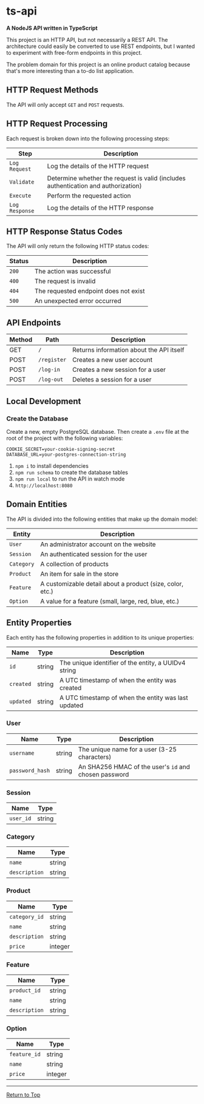 # ts-api

**A NodeJS API written in TypeScript**

This project is an HTTP API, but not necessarily a REST API. The architecture could easily be converted to use REST endpoints, but I wanted to experiment with free-form endpoints in this project.

The problem domain for this project is an online product catalog because that's more interesting than a to-do list application.

## HTTP Request Methods

The API will only accept `GET` and `POST` requests.

## HTTP Request Processing

Each request is broken down into the following processing steps:

| Step           | Description                                                                        |
| -------------- | ---------------------------------------------------------------------------------- |
| `Log Request`  | Log the details of the HTTP request                                                |
| `Validate`     | Determine whether the request is valid (includes authentication and authorization) |
| `Execute`      | Perform the requested action                                                       |
| `Log Response` | Log the details of the HTTP response                                               |

## HTTP Response Status Codes

The API will only return the following HTTP status codes:

| Status | Description                           |
| ------ | ------------------------------------- |
| `200`  | The action was successful             |
| `400`  | The request is invalid                |
| `404`  | The requested endpoint does not exist |
| `500`  | An unexpected error occurred          |

## API Endpoints

| Method | Path        | Description                              |
| ------ | ----------- | ---------------------------------------- |
| GET    | `/`         | Returns information about the API itself |
| POST   | `/register` | Creates a new user account               |
| POST   | `/log-in`   | Creates a new session for a user         |
| POST   | `/log-out`  | Deletes a session for a user             |

## Local Development

### Create the Database

Create a new, empty PostgreSQL database. Then create a `.env` file at the root of the project with the following variables:

```
COOKIE_SECRET=your-cookie-signing-secret
DATABASE_URL=your-postgres-connection-string
```

1. `npm i` to install dependencies
2. `npm run schema` to create the database tables
3. `npm run local` to run the API in watch mode
4. `http://localhost:8080`

## Domain Entities

The API is divided into the following entities that make up the domain model:

| Entity     | Description                                               |
| ---------- | --------------------------------------------------------- |
| `User`     | An administrator account on the website                   |
| `Session`  | An authenticated session for the user                     |
| `Category` | A collection of products                                  |
| `Product`  | An item for sale in the store                             |
| `Feature`  | A customizable detail about a product (size, color, etc.) |
| `Option`   | A value for a feature (small, large, red, blue, etc.)     |

## Entity Properties

Each entity has the following properties in addition to its unique properties:

| Name      | Type   | Description                                          |
| --------- | ------ | ---------------------------------------------------- |
| `id`      | string | The unique identifier of the entity, a UUIDv4 string |
| `created` | string | A UTC timestamp of when the entity was created       |
| `updated` | string | A UTC timestamp of when the entity was last updated  |

### User

| Name            | Type   | Description                                           |
| --------------- | ------ | ----------------------------------------------------- |
| `username`      | string | The unique name for a user (3-25 characters)          |
| `password_hash` | string | An SHA256 HMAC of the user's `id` and chosen password |

### Session

| Name      | Type   |
| --------- | ------ |
| `user_id` | string |

### Category

| Name          | Type   |
| ------------- | ------ |
| `name`        | string |
| `description` | string |

### Product

| Name          | Type    |
| ------------- | ------- |
| `category_id` | string  |
| `name`        | string  |
| `description` | string  |
| `price`       | integer |

### Feature

| Name          | Type   |
| ------------- | ------ |
| `product_id`  | string |
| `name`        | string |
| `description` | string |

### Option

| Name         | Type    |
| ------------ | ------- |
| `feature_id` | string  |
| `name`       | string  |
| `price`      | integer |

---

[Return to Top](#ts-api)
